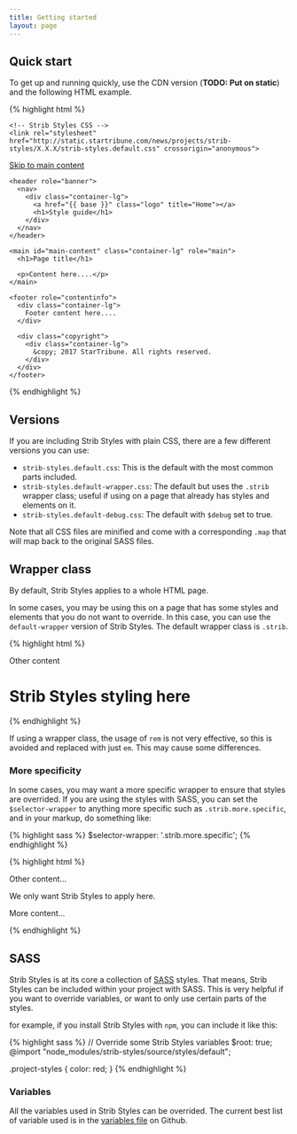 ```yaml
---
title: Getting started
layout: page
---
```


## Quick start

To get up and running quickly, use the CDN version (**TODO: Put on static**) and the following HTML example.

{% highlight html %}
<!doctype html>
<html lang="en">
  <head>
    <title>Hello, world!</title>
    <!-- Required meta tags -->
    <meta charset="utf-8">
    <meta name="viewport" content="width=device-width, initial-scale=1, shrink-to-fit=no">

    <!-- Strib Styles CSS -->
    <link rel="stylesheet" href="http://static.startribune.com/news/projects/strib-styles/X.X.X/strib-styles.default.css" crossorigin="anonymous">
  </head>
  <body>
    <!-- boilerplate -->
    <a href="#main-content" class="to-main-content">Skip to main content</a>

    <header role="banner">
      <nav>
        <div class="container-lg">
          <a href="{{ base }}" class="logo" title="Home"></a>
          <h1>Style guide</h1>
        </div>
      </nav>
    </header>

    <main id="main-content" class="container-lg" role="main">
      <h1>Page title</h1>

      <p>Content here....</p>
    </main>

    <footer role="contentinfo">
      <div class="container-lg">
        Footer content here....
      </div>

      <div class="copyright">
        <div class="container-lg">
          &copy; 2017 StarTribune. All rights reserved.
        </div>
      </div>
    </footer>
  </body>
</html>
{% endhighlight %}

## Versions

If you are including Strib Styles with plain CSS, there are a few different versions you can use:

* `strib-styles.default.css`: This is the default with the most common parts included.
* `strib-styles.default-wrapper.css`: The default but uses the `.strib` wrapper class; useful if using on a page that already has styles and elements on it.
* `strib-styles.default-debug.css`: The default with `$debug` set to true.

Note that all CSS files are minified and come with a corresponding `.map` that will map back to the original SASS files.

## Wrapper class

By default, Strib Styles applies to a whole HTML page.

In some cases, you may be using this on a page that has some styles and elements that you do not want to override.  In this case, you can use the `default-wrapper` version of Strib Styles.  The default wrapper class is `.strib`.

{% highlight html %}
<div class="some-other-stuff">Other content</div>

<div class="strib">
  <h1>Strib Styles styling here</h1>
</div>
{% endhighlight %}

If using a wrapper class, the usage of `rem` is not very effective, so this is avoided and replaced with just `em`.  This may cause some differences.

### More specificity

In some cases, you may want a more specific wrapper to ensure that styles are overrided.  If you are using the styles with SASS, you can set the `$selector-wrapper` to anything more specific such as `.strib.more.specific`, and in your markup, do something like:

{% highlight sass %}
$selector-wrapper: '.strib.more.specific';
{% endhighlight %}

{% highlight html %}
<p>Other content...</p>

<div class="strib more specific">
  We only want Strib Styles to apply here.
</div>

<p>More content...</p>
{% endhighlight %}

## SASS

Strib Styles is at its core a collection of [SASS](http://sass-lang.com/) styles.  That means, Strib Styles can be included within your project with SASS.  This is very helpful if you want to override variables, or want to only use certain parts of the styles.

for example, if you install Strib Styles with `npm`, you can include it like this:

{% highlight sass %}
// Override some Strib Styles variables
$root: true;
@import "node_modules/strib-styles/source/styles/default";

.project-styles {
  color: red;
}
{% endhighlight %}

### Variables

All the variables used in Strib Styles can be overrided.  The current best list of variable used is in the [variables file](https://github.com/striblab/strib-styles/blob/master/source/styles/_variables.scss) on Github.
